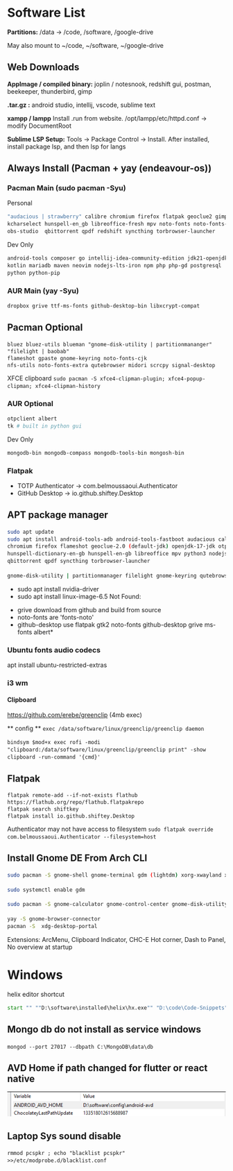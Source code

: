 # Software List

**Partitions:** /data -> /code, /software, /google-drive

May also mount to ~/code, ~/software, ~/google-drive

## Web Downloads
**AppImage / compiled binary:**
joplin / notesnook, redshift gui, postman, beekeeper, thunderbird, gimp

**.tar.gz :**
android studio, intellij, vscode, sublime text

**xampp / lampp**
Install .run from website. /opt/lampp/etc/httpd.conf -> modify DocumentRoot


**Sublime LSP Setup:**
Tools -> Package Control -> Install. After installed, install package lsp, and then lsp for langs

## Always Install (Pacman + yay (endeavour-os))

### Pacman Main (sudo pacman -Syu)

Personal

```sh
"audacious | strawberry" calibre chromium firefox flatpak geoclue2 gimp gtk2 inkscape
kcharselect hunspell-en_gb libreoffice-fresh mpv noto-fonts noto-fonts-emoji
obs-studio  qbittorrent qpdf redshift syncthing torbrowser-launcher
```

Dev Only

```sh
android-tools composer go intellij-idea-community-edition jdk21-openjdk
kotlin mariadb maven neovim nodejs-lts-iron npm php php-gd postgresql
python python-pip
```

### AUR Main (yay -Syu)

```sh
dropbox grive ttf-ms-fonts github-desktop-bin libxcrypt-compat
```

## Pacman Optional

```
bluez bluez-utils blueman "gnome-disk-utility | partitionmananger" "filelight | baobab"
flameshot gpaste gnome-keyring noto-fonts-cjk
nfs-utils noto-fonts-extra qutebrowser midori scrcpy signal-desktop
```
XFCE clipboard
`sudo pacman -S xfce4-clipman-plugin; xfce4-popup-clipman; xfce4-clipman-history`


### AUR Optional

```sh
otpclient albert
tk # built in python gui
```

Dev Only

```sh
mongodb-bin mongodb-compass mongodb-tools-bin mongosh-bin
```

### Flatpak

- TOTP Authenticator -> com.belmoussaoui.Authenticator
- GitHub Desktop -> io.github.shiftey.Desktop

## APT package manager

```sh
sudo apt update
sudo apt install android-tools-adb android-tools-fastboot audacious calibre
chromium firefox flameshot geoclue-2.0 (default-jdk) openjdk-17-jdk otpclient
hunspell-dictionary-en-gb hunspell-en-gb libreoffice mpv python3 nodejs npm
qbittorrent qpdf syncthing torbrowser-launcher

gnome-disk-utility | partitionmanager filelight gnome-keyring qutebrowser
```
* sudo apt install nvidia-driver
* sudo apt install linux-image-6.5
Not Found:
- grive download from github and build from source
- noto-fonts are 'fonts-noto'
- github-desktop use flatpak
gtk2 noto-fonts
github-desktop grive ms-fonts albert*

### Ubuntu fonts audio codecs
apt install ubuntu-restricted-extras

### i3 wm
#### Clipboard
https://github.com/erebe/greenclip (4mb exec)

** config **
`exec /data/software/linux/greenclip/greenclip daemon`

`bindsym $mod+x exec rofi -modi "clipboard:/data/software/linux/greenclip/greenclip print" -show clipboard -run-command '{cmd}'`



## Flatpak
```
flatpak remote-add --if-not-exists flathub https://flathub.org/repo/flathub.flatpakrepo
flatpak search shiftkey
flatpak install io.github.shiftey.Desktop
```
Authenticator may not have access to filesystem
`sudo flatpak override com.belmoussaoui.Authenticator --filesystem=host`
## Install Gnome DE From Arch CLI

```sh
sudo pacman -S gnome-shell gnome-terminal gdm (lightdm) xorg-xwayland xorg-xlsclients

sudo systemctl enable gdm

sudo pacman -S gnome-calculator gnome-control-center gnome-disk-utility gnome-keyring gnome-menus gnome-tweaks mutter gnome-shell-extensions

yay -S gnome-browser-connector
pacman -S  xdg-desktop-portal
```

Extensions:
ArcMenu, Clipboard Indicator, CHC-E Hot corner, Dash to Panel, No overview at startup

# Windows
helix editor shortcut
```bat
start "" ""D:\software\installed\helix\hx.exe"" "D:\code\Code-Snippets"
```
## Mongo db do not install as service windows
`mongod --port 27017 --dbpath C:\MongoDB\data\db`

## AVD Home if path changed for flutter or react native
<img src="../_images/avd_home.png" />

## Laptop Sys sound disable
`rmmod pcspkr ; echo "blacklist pcspkr" >>/etc/modprobe.d/blacklist.conf`